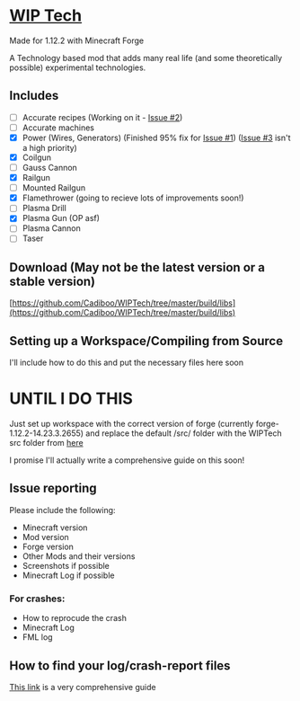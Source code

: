 # [WIP Tech](https://github.com/Cadiboo/WIPTech/tree/master/src/)
Made for 1.12.2 with Minecraft Forge

A Technology based mod that adds many real life (and some theoretically possible) experimental technologies.

## Includes
- [ ] Accurate recipes (Working on it - [Issue #2](https://github.com/Cadiboo/WIPTech/issues/2))
- [ ] Accurate machines
- [x] Power (Wires, Generators) (Finished 95% fix for [Issue #1](https://github.com/Cadiboo/WIPTech/issues/1)) ([Issue #3](https://github.com/Cadiboo/WIPTech/issues/3) isn't a high priority)
- [x] Coilgun
- [ ] Gauss Cannon
- [x] Railgun
- [ ] Mounted Railgun
- [x] Flamethrower (going to recieve lots of improvements soon!)
- [ ] Plasma Drill
- [x] Plasma Gun (OP asf)
- [ ] Plasma Cannon
- [ ] Taser

## Download (May not be the latest version or a stable version)
[https://github.com/Cadiboo/WIPTech/tree/master/build/libs](https://github.com/Cadiboo/WIPTech/tree/master/build/libs)

## Setting up a Workspace/Compiling from Source
I'll include how to do this and put the necessary files here soon
# UNTIL I DO THIS
Just set up workspace with the correct version of forge (currently forge-1.12.2-14.23.3.2655) and replace the default /src/ folder with the WIPTech src folder from [here](https://github.com/Cadiboo/WIPTech/tree/master/)

I promise I'll actually write a comprehensive guide on this soon!

## Issue reporting
Please include the following:

* Minecraft version
* Mod version
* Forge version
* Other Mods and their versions
* Screenshots if possible
* Minecraft Log if possible
### For crashes:
* How to reprocude the crash
* Minecraft Log
* FML log
## How to find your log/crash-report files
[This link](https://minecraft.gamepedia.com/.minecraft) is a very comprehensive guide
